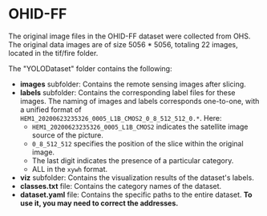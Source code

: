 # OHID-FF
The original image files in the OHID-FF dataset were collected from OHS. The original data images are of size 5056 * 5056, totaling 22 images, located in the tif/fire folder.

The "YOLODataset" folder contains the following:

- **images** subfolder: Contains the remote sensing images after slicing.
- **labels** subfolder: Contains the corresponding label files for these images. The naming of images and labels corresponds one-to-one, with a unified format of `HEM1_20200623235326_0005_L1B_CMOS2_0_8_512_512_0.*`. Here:
  - `HEM1_20200623235326_0005_L1B_CMOS2` indicates the satellite image source of the picture.
  - `0_8_512_512` specifies the position of the slice within the original image.
  - The last digit indicates the presence of a particular category.
  - ALL in the `xywh` format.
- **viz** subfolder: Contains the visualization results of the dataset's labels.
- **classes.txt** file: Contains the category names of the dataset.
- **dataset.yaml** file: Contains the specific paths to the entire dataset. **To use it, you may need to correct the addresses.**

